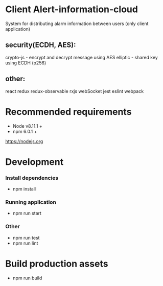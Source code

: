 # Client Alert-information-cloud
System for distributing alarm information between users (only client application)

## security(ECDH, AES):
crypto-js - encrypt and decrypt message using AES
elliptic - shared key using ECDH (p256)

## other:
react
redux
redux-observable
rxjs
webSocket
jest
eslint
webpack

# Recommended requirements

- Node v8.11.1 +
- npm 6.0.1 +

https://nodejs.org

# Development
### Install dependencies
- npm install
### Running application
- npm run start

### Other
- npm run test
- npm run lint

# Build production assets
- npm run build
